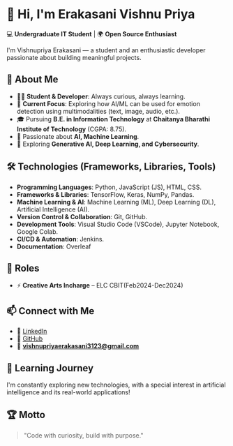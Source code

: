 # 👋 Hi, I'm Erakasani Vishnu Priya  

💻 **Undergraduate IT Student** | 🌍 **Open Source Enthusiast**  

I'm Vishnupriya Erakasani — a student and an enthusiastic developer passionate about building meaningful projects.

## 🚀 About Me
- 👩‍💻 **Student & Developer**: Always curious, always learning.
- 🤖 **Current Focus**: Exploring how AI/ML can be used for emotion detection using multimodalities (text, image, audio, etc.).
- 🎓 Pursuing **B.E. in Information Technology** at **Chaitanya Bharathi Institute of Technology** (CGPA: 8.75).  
- 🌱 Passionate about **AI, Machine Learning**.  
- 🔎 Exploring **Generative AI, Deep Learning, and Cybersecurity**.
  
## 🛠️ Technologies (Frameworks, Libraries, Tools)
- **Programming Languages**: Python, JavaScript (JS), HTML, CSS.
- **Frameworks & Libraries**: TensorFlow, Keras, NumPy, Pandas.
- **Machine Learning & AI**: Machine Learning (ML), Deep Learning (DL), Artificial Intelligence (AI).
- **Version Control & Collaboration**: Git, GitHub.
- **Development Tools**: Visual Studio Code (VSCode), Jupyter Notebook, Google Colab.
- **CI/CD & Automation**: Jenkins.
- **Documentation**: Overleaf


## 🌟 Roles 
- ⚡ **Creative Arts Incharge** – ELC CBIT(Feb2024-Dec2024) 

## 📫 Connect with Me
- 🔗 [LinkedIn](https://www.linkedin.com/in/erakasani-vishnu-priya-2a5a33294/)  
- 🐙 [GitHub](https://github.com/VishnupriyaErakasani)
- 📧 **vishnupriyaerakasani3123@gmail.com**  


## 🌱 Learning Journey
I'm constantly exploring new technologies, with a special interest in artificial intelligence and its real-world applications!

## 🏆 Motto
> "Code with curiosity, build with purpose."

<!--
**VishnupriyaErakasani/VishnupriyaErakasani** is a ✨ _special_ ✨ repository because its `README.md` (this file) appears on your GitHub profile.

Here are some ideas to get you started:

- 🔭 I’m currently working on ...
- 🌱 I’m currently learning ...
- 👯 I’m looking to collaborate on ...
- 🤔 I’m looking for help with ...
- 💬 Ask me about ...
- 📫 How to reach me: ...
- 😄 Pronouns: ...
- ⚡ Fun fact: ...
-->


